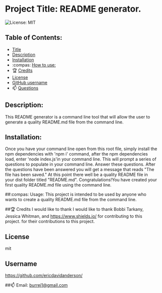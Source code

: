 
# Project Title: README generator.

 ![License: MIT](https://img.shields.io/badges/License-MIT-brightgreen)

## Table of Contents:
- [Title](#title) 
- [Description](#description)
- [Installation](#install)
- :compas: [How to use:](#usage) 
- :trophy: [Credits](#credits)
- [License](#license)
- [GitHub username](#username)
- :mailbox: [Questions](#email)

## Description: 
This README generator is a command line tool that will allow the user to generate a quality README.md file from the command line.    

## Installation:
Once you have your command line open from this root file, simply install the npm dependencies with 'npm i' command, after the npm dependencies load, enter 'node index.js'in your command line.  This will prompt a series of questions to populate in your command line.  Answer these questions.  After the questions have been answered you will get a message that reads "The file has been saved."  At this point there well be a quality README file in your dist folder titled "README.md".  Congratulations!You have created your first quality README.md file using the command line.  

##:compas: Usage:
 This project is intended to be used by anyone who wants to create a quality README.md file from the command line.

##:trophy: Credits
I would like to thank I would like to thank Bobbi Tarkany, Jessica Whitman, and https://www.shields.io/ for contributing to this project. for their contributions to this project.

## License
mit

## Username
https://github.com/ericdavidanderson/

##:mailbox: Email: 
burrej1@gmail.com
 


